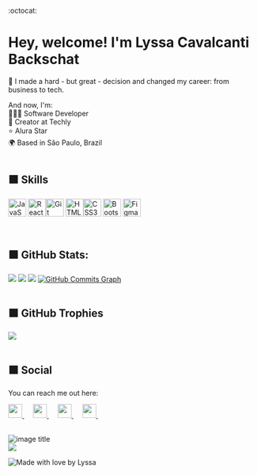 <br/>
:octocat:
<br/>

# Hey, welcome! I'm Lyssa Cavalcanti Backschat

🔄 I made a hard - but great - decision and changed my career: from business to tech.<br>

And now, I'm:<br>
👩🏻‍💻 Software Developer <br>
🚀 Creator at Techly <br>
⭐️ Alura Star <br>
🌍 Based in São Paulo, Brazil<br><br>

## ⬛️  Skills
<p align="left">
<a href="https://developer.mozilla.org/en-US/docs/Web/JavaScript" target="_blank" rel="noreferrer"><img src="https://raw.githubusercontent.com/danielcranney/readme-generator/main/public/icons/skills/javascript-colored.svg" width="36" height="36" alt="JavaScript" /></a> <a href="https://reactjs.org/" target="_blank" rel="noreferrer"><img src="https://raw.githubusercontent.com/danielcranney/readme-generator/main/public/icons/skills/react-colored.svg" width="36" height="36" alt="React" /></a><a href="https://git-scm.com/" target="_blank" rel="noreferrer"><img src="https://raw.githubusercontent.com/danielcranney/readme-generator/main/public/icons/skills/git-colored.svg" width="36" height="36" alt="Git" /></a>
<a href="https://developer.mozilla.org/en-US/docs/Glossary/HTML5" target="_blank" rel="noreferrer"><img src="https://raw.githubusercontent.com/danielcranney/readme-generator/main/public/icons/skills/html5-colored.svg" width="36" height="36" alt="HTML5" /></a><a href="https://www.w3.org/TR/CSS/#css" target="_blank" rel="noreferrer"><img src="https://raw.githubusercontent.com/danielcranney/readme-generator/main/public/icons/skills/css3-colored.svg" width="36" height="36" alt="CSS3" /></a>
<a href="https://getbootstrap.com/" target="_blank" rel="noreferrer"><img src="https://raw.githubusercontent.com/danielcranney/readme-generator/main/public/icons/skills/bootstrap-colored.svg" width="36" height="36" alt="Bootstrap" /></a>
<a href="https://www.figma.com/" target="_blank" rel="noreferrer"><img src="https://raw.githubusercontent.com/danielcranney/readme-generator/main/public/icons/skills/figma-colored.svg" width="36" height="36" alt="Figma" /></a>
</p><br>

## ⬛️ GitHub Stats:
![](https://github-readme-stats.vercel.app/api?username=lyssacavalcanti&theme=radical&hide_border=true&include_all_commits=false&count_private=true) ![](https://github-readme-streak-stats.herokuapp.com/?user=lyssacavalcanti&theme=radical&hide_border=true) ![](https://github-readme-stats.vercel.app/api/top-langs/?username=lyssacavalcanti&theme=radical&hide_border=true&include_all_commits=false&count_private=true&layout=compact)
<a href="http://www.github.com/lyssacavalcanti"><img src="https://github-readme-activity-graph.cyclic.app/graph?username=lyssacavalcanti&bg_color=1c1917&color=ffffff&line=0cd0cd&point=ffffff&area_color=1c1917&area=true&hide_border=true&custom_title=GitHub%20Commits%20Graph" alt="GitHub Commits Graph" /></a><br><br>

## ⬛️ GitHub Trophies
![](https://github-profile-trophy.vercel.app/?username=lyssacavalcanti&theme=discord&no-frame=false&no-bg=true&margin-w=4)
<br><br>

## ⬛️ Social
You can reach me out here:<br>

  <a href= "https://instagram.com/techly.com.br">
    <img src="https://img.icons8.com/ios-glyphs/256/0cd0cd/instagram-new.svg" width="28px"/>
  </a>
  &emsp;
  <a href="https://linkedin.com/in/lyssacavalcanti">
    <img src="https://img.icons8.com/ios-filled/256/0cd0cd/linkedin.svg" width="28px"/>
  </a>
  &emsp;
  <a href="www.youtube.com/channel/UC3rU2a5u_XPup2M3vOjUjkg">
    <img src="https://img.icons8.com/ios-filled/256/0cd0cd/youtube.svg" width="28px"/>
  </a>
  &emsp;
  <a href="https://techly.com.br">
    <img src="https://img.icons8.com/material/256/0cd0cd/globe--v1.png" width="28px"/>
  </a>
  &emsp;
 <br><br>

![image title](https://rushter.com/counter.svg)
</br>
  <img src="techly-purpose.gif"/>


![Made with love by Lyssa](https://madewithlove.now.sh/br?heart=true&colorA=%230cd0cd&colorB=%23dd3b7e&template=for-the-badge)
